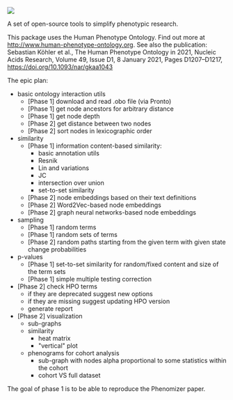 ![](https://github.com/hpo-tools/hpo_tools/actions/workflows/test_and_lint.yml/badge.svg)


A set of open-source tools to simplify phenotypic research.


This package uses the Human Phenotype Ontology. Find out more at http://www.human-phenotype-ontology.org.
See also the publication: Sebastian Köhler et al., The Human Phenotype Ontology in 2021, Nucleic Acids Research, Volume 49, Issue D1, 8 January 2021, Pages D1207–D1217, https://doi.org/10.1093/nar/gkaa1043


The epic plan:
* basic ontology interaction utils
  * [Phase 1] download and read .obo file (via Pronto)
  * [Phase 1] get node ancestors for arbitrary distance
  * [Phase 1] get node depth
  * [Phase 2] get distance between two nodes
  * [Phase 2] sort nodes in lexicographic order
* similarity
  * [Phase 1] information content-based similarity:
    * basic annotation utils
    * Resnik
    * Lin and variations
    * JC
    * intersection over union
    * set-to-set similarity
  * [Phase 2] node embeddings based on their text definitions
  * [Phase 2] Word2Vec-based node embeddings
  * [Phase 2] graph neural networks-based node embeddings
* sampling
  * [Phase 1] random terms
  * [Phase 1] random sets of terms
  * [Phase 2] random paths starting from the given term with given state change probabilities
* p-values
  * [Phase 1] set-to-set similarity for random/fixed content and size of the term sets
  * [Phase 1] simple multiple testing correction
* [Phase 2] check HPO terms
  * if they are deprecated suggest new options
  * if they are missing suggest updating HPO version
  * generate report
* [Phase 2] visualization
  * sub-graphs
  * similarity
    * heat matrix
    * "vertical" plot
  * phenograms for cohort analysis
    * sub-graph with nodes alpha proportional to some statistics within the cohort
    * cohort VS full dataset


The goal of phase 1 is to be able to reproduce the Phenomizer paper.

